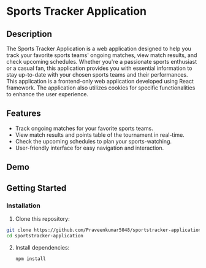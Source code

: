 # Sports Tracker Application

## Description

The Sports Tracker Application is a web application designed to help you track your favorite sports teams' ongoing matches, view match results, and check upcoming schedules. Whether you're a passionate sports enthusiast or a casual fan, this application provides you with essential information to stay up-to-date with your chosen sports teams and their performances.
This application is a frontend-only web application developed using React framework. The application also utilizes cookies for specific functionalities to enhance the user experience.

## Features

- Track ongoing matches for your favorite sports teams.
- View match results and points table of the  tournament in real-time.
- Check the upcoming schedules to plan your sports-watching.
- User-friendly interface for easy navigation and interaction.

## Demo

## Getting Started
### Installation

1. Clone this repository:
```bash
git clone https://github.com/Praveenkumar5048/sportstracker-application.git
cd sportstracker-application
```

2. Install dependencies:
   ```bash
   npm install
   ```
